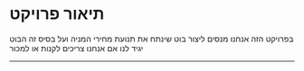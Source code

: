 # תיאור פרויקט


בפרויקט הזה אנחנו מנסים ליצור בוט שינתח את תנועת מחירי המניה ועל בסיס זה הבוט יגיד לנו אם אנחנו צריכים לקנות או למכור

---

